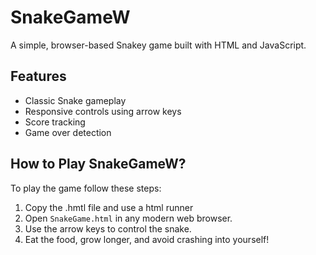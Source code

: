 # SnakeGameW

A simple, browser-based Snakey game built with HTML and JavaScript.

## Features

- Classic Snake gameplay
- Responsive controls using arrow keys
- Score tracking
- Game over detection

## How to Play SnakeGameW?

To play the game follow these steps:

1. Copy the .hmtl file and use a html runner
2. Open `SnakeGame.html` in any modern web browser.
3. Use the arrow keys to control the snake.
4. Eat the food, grow longer, and avoid crashing into yourself!
